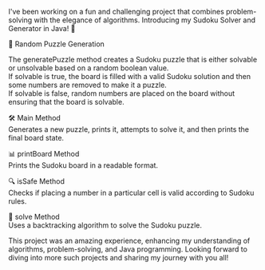 I've been working on a fun and challenging project that combines problem-solving with the elegance of algorithms. Introducing my Sudoku Solver and Generator in Java! 🚀

🔢 Random Puzzle Generation                                      

The generatePuzzle method creates a Sudoku puzzle that is either solvable or unsolvable based on a random boolean value.                                  
If solvable is true, the board is filled with a valid Sudoku solution and then some numbers are removed to make it a puzzle.                                                
If solvable is false, random numbers are placed on the board without ensuring that the board is solvable.                                               

🛠️ Main Method                                                       
Generates a new puzzle, prints it, attempts to solve it, and then prints the final board state.                                              

📊 printBoard Method                                
Prints the Sudoku board in a readable format.  

🔍 isSafe Method                                                                  
Checks if placing a number in a particular cell is valid according to Sudoku rules.                                                                

🔄 solve Method                                      
Uses a backtracking algorithm to solve the Sudoku puzzle.                                                                        



This project was an amazing experience, enhancing my understanding of algorithms, problem-solving, and Java programming. Looking forward to diving into more such projects and sharing my journey with you all!
